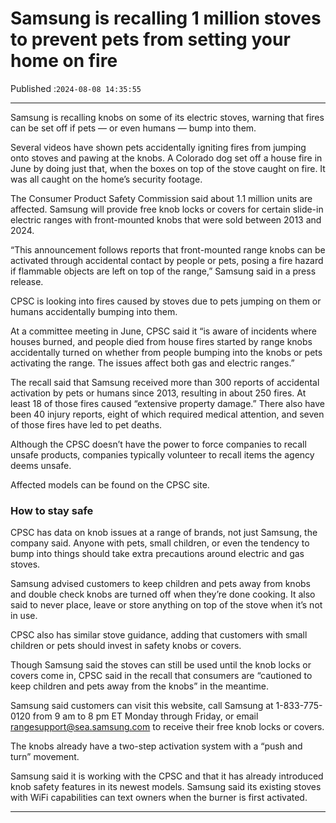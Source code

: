# Samsung is recalling 1 million stoves to prevent pets from setting your home on fire

Published :`2024-08-08 14:35:55`

---

Samsung is recalling knobs on some of its electric stoves, warning that fires can be set off if pets — or even humans — bump into them.

Several videos have shown pets accidentally igniting fires from jumping onto stoves and pawing at the knobs. A Colorado dog set off a house fire in June by doing just that, when the boxes on top of the stove caught on fire. It was all caught on the home’s security footage.

The Consumer Product Safety Commission said about 1.1 million units are affected. Samsung will provide free knob locks or covers for certain slide-in electric ranges with front-mounted knobs that were sold between 2013 and 2024.

“This announcement follows reports that front-mounted range knobs can be activated through accidental contact by people or pets, posing a fire hazard if flammable objects are left on top of the range,” Samsung said in a press release.

CPSC is looking into fires caused by stoves due to pets jumping on them or humans accidentally bumping into them.

At a committee meeting in June, CPSC said it “is aware of incidents where houses burned, and people died from house fires started by range knobs accidentally turned on whether from people bumping into the knobs or pets activating the range. The issues affect both gas and electric ranges.”

The recall said that Samsung received more than 300 reports of accidental activation by pets or humans since 2013, resulting in about 250 fires. At least 18 of those fires caused “extensive property damage.” There also have been 40 injury reports, eight of which required medical attention, and seven of those fires have led to pet deaths.

Although the CPSC doesn’t have the power to force companies to recall unsafe products, companies typically volunteer to recall items the agency deems unsafe.

Affected models can be found on the CPSC site.

### How to stay safe

CPSC has data on knob issues at a range of brands, not just Samsung, the company said. Anyone with pets, small children, or even the tendency to bump into things should take extra precautions around electric and gas stoves.

Samsung advised customers to keep children and pets away from knobs and double check knobs are turned off when they’re done cooking. It also said to never place, leave or store anything on top of the stove when it’s not in use.

CPSC also has similar stove guidance, adding that customers with small children or pets should invest in safety knobs or covers.

Though Samsung said the stoves can still be used until the knob locks or covers come in, CPSC said in the recall that consumers are “cautioned to keep children and pets away from the knobs” in the meantime.

Samsung said customers can visit this website, call Samsung at 1-833-775-0120 from 9 am to 8 pm ET Monday through Friday, or email rangesupport@sea.samsung.com to receive their free knob locks or covers.

The knobs already have a two-step activation system with a “push and turn” movement.

Samsung said it is working with the CPSC and that it has already introduced knob safety features in its newest models. Samsung said its existing stoves with WiFi capabilities can text owners when the burner is first activated.

---

